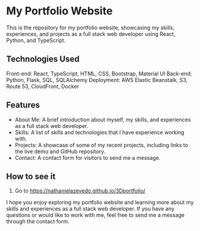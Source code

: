 # My Portfolio Website
This is the repository for my portfolio website, showcasing my skills, experiences, and projects as a full stack web developer using React, Python, and TypeScript.

## Technologies Used
Front-end: React, TypeScript, HTML, CSS, Bootstrap, Material UI
Back-end: Python, Flask, SQL, SQLAlchemy
Deployment: AWS Elastic Beanstalk, S3, Route 53, CloudFront, Docker

## Features
- About Me: A brief introduction about myself, my skills, and experiences as a full stack web developer.
- Skills: A list of skills and technologies that I have experience working with.
- Projects: A showcase of some of my recent projects, including links to the live demo and GitHub repository.
- Contact: A contact form for visitors to send me a message.
  
## How to see it
1. Go to https://nathanielazevedo.github.io/3Dportfolio/


I hope you enjoy exploring my portfolio website and learning more about my skills and experiences as a full stack web developer. If you have any questions or would like to work with me, feel free to send me a message through the contact form.

<!-- - Resume: A link to my resume, detailing my work experience and education. -->

